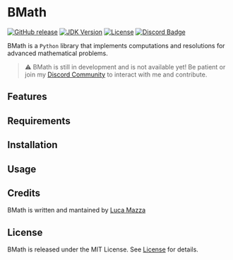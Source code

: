 # BMath
[![GitHub release](https://img.shields.io/github/v/release/lucamazzza/BData?color=green&label=latest%20release&sort=semver)](https://github.com/lucamazzza/BData/releases/latest)
[![JDK Version](https://img.shields.io/badge/Python-3.10-yellow.svg?logo=python)](https://www.python.org/downloads/release/python-3100/)
[![License](https://img.shields.io/badge/License-MIT-purple)](LICENSE)
[![Discord Badge](https://img.shields.io/discord/1119987238202261664?color=5865F2&label=&logo=discord&logoColor=white)](https://discord.gg/B3yXwmHb2V)

BMath is a `Python` library that implements computations and resolutions for advanced mathematical problems.

> ⚠️ BMath is still in development and is not available yet! Be patient or join my [Discord Community](https://discord.gg/B3yXwmHb2V) to interact with me and contribute.

## Features


## Requirements


## Installation


## Usage


## Credits
BMath is written and mantained by [Luca Mazza](https://mazluc.ch)

## License
BMath is released under the MIT License.
See [License](LICENSE) for details.
